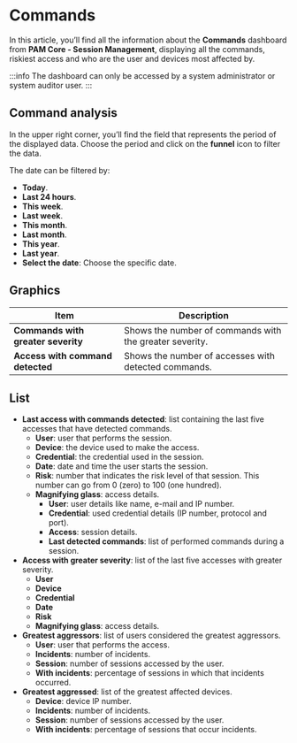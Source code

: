 # Commands

In this article, you’ll find all the information about the **Commands** dashboard from **PAM Core - Session Management**, displaying all the commands, riskiest access and who are the user and devices most affected by.

 :::info
The dashboard can only be accessed by a system administrator or system auditor user.
:::

## Command analysis
In the upper right corner, you’ll find the field that represents the period of the displayed data. Choose the period and click on the **funnel** icon to filter the data.

The date can be filtered by:

* **Today**.
* **Last 24 hours**.
* **This week**.
* **Last week**.
* **This month**.
* **Last month**.
* **This year**.
* **Last year**.
* **Select the date**: Choose the specific date.

## Graphics

**Item**|**Description**
|---|---|
**Commands with greater severity**|Shows the number of commands with the greater severity.
**Access with command detected**|Shows the number of accesses with detected commands.


## List

* **Last access with commands detected**: list containing the last five accesses that have detected commands.
    * **User**: user that performs the session.
    * **Device**: the device used to make the access.
    * **Credential**: the credential used in the session.
    * **Date**: date and time the user starts the session.
    * **Risk**: number that indicates the risk level of that session. This number can go from 0 (zero) to 100 (one hundred).
    * **Magnifying glass**: access details. 
        * **User**: user details like name, e-mail and IP number.
        * **Credential**: used credential details (IP number, protocol and port).
        * **Access**: session details.
        * **Last detected commands**: list of performed commands during a session.
* **Access with greater severity**: list of the last five accesses with greater severity.
    * **User**
    * **Device**
    * **Credential**
    * **Date**
    * **Risk**
    * **Magnifying glass**: access details.
* **Greatest aggressors**: list of users considered the greatest aggressors.
    * **User**: user that performs the access.
    * **Incidents**: number of incidents.
    * **Session**: number of sessions accessed by the user.
    * **With incidents**: percentage of sessions in which that incidents occurred.
* **Greatest aggressed**: list of the greatest affected devices.
    * **Device**: device IP number.
    * **Incidents**: number of incidents.
    * **Session**: number of sessions accessed by the user.
    * **With incidents**: percentage of sessions that occur incidents.